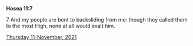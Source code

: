 **Hosea 11:7**

7 And my people are bent to backsliding from me: though they called them to the most High, none at all would exalt him.

[Thursday 11-November, 2021](https://t.me/s/daily_scripture)
